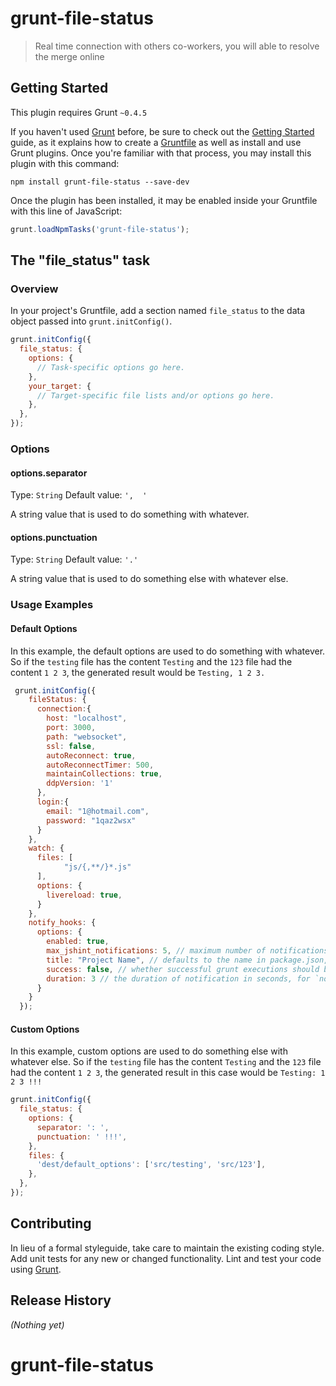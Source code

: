 # grunt-file-status

> Real time connection with others co-workers, you will able to resolve the merge online

## Getting Started
This plugin requires Grunt `~0.4.5`

If you haven't used [Grunt](http://gruntjs.com/) before, be sure to check out the [Getting Started](http://gruntjs.com/getting-started) guide, as it explains how to create a [Gruntfile](http://gruntjs.com/sample-gruntfile) as well as install and use Grunt plugins. Once you're familiar with that process, you may install this plugin with this command:

```shell
npm install grunt-file-status --save-dev
```

Once the plugin has been installed, it may be enabled inside your Gruntfile with this line of JavaScript:

```js
grunt.loadNpmTasks('grunt-file-status');
```

## The "file_status" task

### Overview
In your project's Gruntfile, add a section named `file_status` to the data object passed into `grunt.initConfig()`.

```js
grunt.initConfig({
  file_status: {
    options: {
      // Task-specific options go here.
    },
    your_target: {
      // Target-specific file lists and/or options go here.
    },
  },
});
```

### Options

#### options.separator
Type: `String`
Default value: `',  '`

A string value that is used to do something with whatever.

#### options.punctuation
Type: `String`
Default value: `'.'`

A string value that is used to do something else with whatever else.

### Usage Examples

#### Default Options
In this example, the default options are used to do something with whatever. So if the `testing` file has the content `Testing` and the `123` file had the content `1 2 3`, the generated result would be `Testing, 1 2 3.`

```js
 grunt.initConfig({
    fileStatus: {
      connection:{
        host: "localhost",
        port: 3000,
        path: "websocket",
        ssl: false,
        autoReconnect: true,
        autoReconnectTimer: 500,
        maintainCollections: true,
        ddpVersion: '1'
      },
      login:{
        email: "1@hotmail.com",
        password: "1qaz2wsx"
      }
    },
    watch: {
      files: [
            "js/{,**/}*.js"
      ],
      options: {
        livereload: true,
      }
    },
    notify_hooks: {
      options: {
        enabled: true,
        max_jshint_notifications: 5, // maximum number of notifications from jshint output
        title: "Project Name", // defaults to the name in package.json, or will use project directory's name
        success: false, // whether successful grunt executions should be notified automatically
        duration: 3 // the duration of notification in seconds, for `notify-send only
      }
    }
  });
```

#### Custom Options
In this example, custom options are used to do something else with whatever else. So if the `testing` file has the content `Testing` and the `123` file had the content `1 2 3`, the generated result in this case would be `Testing: 1 2 3 !!!`

```js
grunt.initConfig({
  file_status: {
    options: {
      separator: ': ',
      punctuation: ' !!!',
    },
    files: {
      'dest/default_options': ['src/testing', 'src/123'],
    },
  },
});
```

## Contributing
In lieu of a formal styleguide, take care to maintain the existing coding style. Add unit tests for any new or changed functionality. Lint and test your code using [Grunt](http://gruntjs.com/).

## Release History
_(Nothing yet)_
# grunt-file-status
